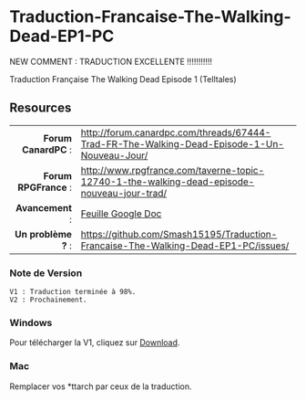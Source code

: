Traduction-Francaise-The-Walking-Dead-EP1-PC
============================================

NEW COMMENT : TRADUCTION EXCELLENTE !!!!!!!!!!!

Traduction Française The Walking Dead Episode 1 (Telltales)

## Resources

|||
|-----------------------------------:|:--------------------------|
|              **Forum CanardPC** : | http://forum.canardpc.com/threads/67444-Trad-FR-The-Walking-Dead-Episode-1-Un-Nouveau-Jour/ |
|          **Forum RPGFrance** : | http://www.rpgfrance.com/taverne-topic-12740-1-the-walking-dead-episode-nouveau-jour-trad/ |
|                 **Avancement** : | [Feuille Google Doc](https://docs.google.com/spreadsheet/ccc?key=0AjemGcuFfrgIdHVCQjcwajlnU0F0Z3FRZm9aOWZLU0E#gid=0/) |
|        **Un problème ?** : | https://github.com/Smash15195/Traduction-Francaise-The-Walking-Dead-EP1-PC/issues/ |


### Note de Version
```
V1 : Traduction terminée à 98%.
V2 : Prochainement.
```

### Windows

Pour télécharger la V1, cliquez sur [Download](https://github.com/Smash15195/Traduction-Francaise-The-Walking-Dead-EP1-PC/downloads/).

### Mac

Remplacer vos *ttarch par ceux de la traduction.
